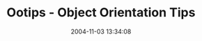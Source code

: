 ---
date: 2004-11-03 13:34:08
link:
  source: delicious
  source_url: https://del.icio.us/roytang
  text: Ootips - Object Orientation Tips
  url: http://www.ootips.org/
slug: ootips-object-orientation-tips
source: delicious
tags:
- coding-tutorials
title: Ootips - Object Orientation Tips
---